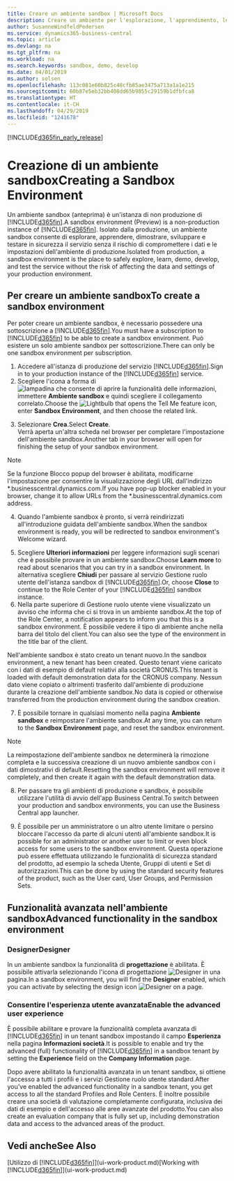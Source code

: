 ```yaml
---
title: Creare un ambiente sandbox | Microsoft Docs
description: Creare un ambiente per l'esplorazione, l'apprendimento, le dimostrazioni, lo sviluppo e i test.
author: SusanneWindfeldPedersen
ms.service: dynamics365-business-central
ms.topic: article
ms.devlang: na
ms.tgt_pltfrm: na
ms.workload: na
ms.search.keywords: sandbox, demo, develop
ms.date: 04/01/2019
ms.author: solsen
ms.openlocfilehash: 113c081e60b825c48cfb85ae3475a713a1a1e215
ms.sourcegitcommit: 60b87e5eb32bb408dd65b9855c29159b1dfbfca8
ms.translationtype: HT
ms.contentlocale: it-CH
ms.lasthandoff: 04/29/2019
ms.locfileid: "1241678"
---
```

[!INCLUDE[d365fin_early_release](includes/d365fin_early_release.md.md)]

# <a name="creating-a-sandbox-environment"></a><span data-ttu-id="42111-103">Creazione di un ambiente sandbox</span><span class="sxs-lookup"><span data-stu-id="42111-103">Creating a Sandbox Environment</span></span>
<span data-ttu-id="42111-104">Un ambiente sandbox (anteprima) è un'istanza di non produzione di [!INCLUDE[d365fin](includes/d365fin_md.md)].</span><span class="sxs-lookup"><span data-stu-id="42111-104">A sandbox environment (Preview) is a non-production instance of [!INCLUDE[d365fin](includes/d365fin_md.md)].</span></span> <span data-ttu-id="42111-105">Isolato dalla produzione, un ambiente sandbox consente di esplorare, apprendere, dimostrare, sviluppare e testare in sicurezza il servizio senza il rischio di compromettere i dati e le impostazioni dell'ambiente di produzione.</span><span class="sxs-lookup"><span data-stu-id="42111-105">Isolated from production, a sandbox environment is the place to safely explore, learn, demo, develop, and test the service without the risk of affecting the data and settings of your production environment.</span></span>

## <a name="to-create-a-sandbox-environment"></a><span data-ttu-id="42111-106">Per creare un ambiente sandbox</span><span class="sxs-lookup"><span data-stu-id="42111-106">To create a sandbox environment</span></span>
<span data-ttu-id="42111-107">Per poter creare un ambiente sandbox, è necessario possedere una sottoscrizione a [!INCLUDE[d365fin](includes/d365fin_md.md)].</span><span class="sxs-lookup"><span data-stu-id="42111-107">You must have a subscription to [!INCLUDE[d365fin](includes/d365fin_md.md)] to be able to create a sandbox environment.</span></span> <span data-ttu-id="42111-108">Può esistere un solo ambiente sandbox per sottoscrizione.</span><span class="sxs-lookup"><span data-stu-id="42111-108">There can only be one sandbox environment per subscription.</span></span>

1. <span data-ttu-id="42111-109">Accedere all'istanza di produzione del servizio [!INCLUDE[d365fin](includes/d365fin_md.md)].</span><span class="sxs-lookup"><span data-stu-id="42111-109">Sign in to your production instance of the [!INCLUDE[d365fin](includes/d365fin_md.md)] service.</span></span>
2. <span data-ttu-id="42111-110">Scegliere l'icona a forma di ![lampadina che consente di aprire la funzionalità delle informazioni](media/ui-search/search_small.png "Informazioni sull'operazione che si desidera eseguire"), immettere **Ambiente sandbox** e quindi scegliere il collegamento correlato.</span><span class="sxs-lookup"><span data-stu-id="42111-110">Choose the ![Lightbulb that opens the Tell Me feature](media/ui-search/search_small.png "Tell me what you want to do") icon, enter **Sandbox Environment**, and then choose the related link.</span></span>
<!-- ![Sandbox Environment Setup](./media/across-sandbox/sandbox-environment-setup.png) -->
3. <span data-ttu-id="42111-111">Selezionare **Crea**.</span><span class="sxs-lookup"><span data-stu-id="42111-111">Select **Create**.</span></span>  
  <span data-ttu-id="42111-112">Verrà aperta un'altra scheda nel browser per completare l'impostazione dell'ambiente sandbox.</span><span class="sxs-lookup"><span data-stu-id="42111-112">Another tab in your browser will open for finishing the setup of your sandbox environment.</span></span>
> [!NOTE]  
>  <span data-ttu-id="42111-113">Se la funzione Blocco popup del browser è abilitata, modificarne l'impostazione per consentire la visualizzazione degli URL dall'indirizzo \*.businesscentral.dynamics.com.</span><span class="sxs-lookup"><span data-stu-id="42111-113">If you have pop-up blocker enabled in your browser, change it to allow URLs from the \*.businesscentral.dynamics.com address.</span></span>   

4. <span data-ttu-id="42111-114">Quando l'ambiente sandbox è pronto, si verrà reindirizzati all'introduzione guidata dell'ambiente sandbox.</span><span class="sxs-lookup"><span data-stu-id="42111-114">When the sandbox environment is ready, you will be redirected to sandbox environment's Welcome wizard.</span></span>
<!-- ![Sandbox Welcome Wizard](./media/across-sandbox/sandbox-wizard.png) -->

5. <span data-ttu-id="42111-115">Scegliere **Ulteriori informazioni** per leggere informazioni sugli scenari che è possibile provare in un ambiente sandbox.</span><span class="sxs-lookup"><span data-stu-id="42111-115">Choose **Learn more** to read about scenarios that you can try in a sandbox environment.</span></span> <span data-ttu-id="42111-116">In alternativa scegliere **Chiudi** per passare al servizio Gestione ruolo utente dell'istanza sandbox di [!INCLUDE[d365fin](includes/d365fin_md.md)].</span><span class="sxs-lookup"><span data-stu-id="42111-116">Or, choose **Close** to continue to the Role Center of your [!INCLUDE[d365fin](includes/d365fin_md.md)] sandbox instance.</span></span>
6. <span data-ttu-id="42111-117">Nella parte superiore di Gestione ruolo utente viene visualizzato un avviso che informa che ci si trova in un ambiente sandbox.</span><span class="sxs-lookup"><span data-stu-id="42111-117">At the top of the Role Center, a notification appears to inform you that this is a sandbox environment.</span></span> <span data-ttu-id="42111-118">È possibile vedere il tipo di ambiente anche nella barra del titolo del client.</span><span class="sxs-lookup"><span data-stu-id="42111-118">You can also see the type of the environment in the title bar of the client.</span></span>
<!-- ![Sandbox RoleCenter Notification](./media/across-sandbox/sandbox-rolecenter-notification.png) --> <span data-ttu-id="42111-119">Nell'ambiente sandbox è stato creato un tenant nuovo.</span><span class="sxs-lookup"><span data-stu-id="42111-119">In the sandbox environment, a new tenant has been created.</span></span> <span data-ttu-id="42111-120">Questo tenant viene caricato con i dati di esempio di default relativi alla società CRONUS.</span><span class="sxs-lookup"><span data-stu-id="42111-120">This tenant is loaded with default demonstration data for the CRONUS company.</span></span> <span data-ttu-id="42111-121">Nessun dato viene copiato o altrimenti trasferito dall'ambiente di produzione durante la creazione dell'ambiente sandbox.</span><span class="sxs-lookup"><span data-stu-id="42111-121">No data is copied or otherwise transferred from the production environment during the sandbox creation.</span></span>

7. <span data-ttu-id="42111-122">È possibile tornare in qualsiasi momento nella pagina **Ambiente sandbox** e reimpostare l'ambiente sandbox.</span><span class="sxs-lookup"><span data-stu-id="42111-122">At any time, you can return to the **Sandbox Environment** page, and reset the sandbox environment.</span></span>
> [!NOTE]  
>  <span data-ttu-id="42111-123">La reimpostazione dell'ambiente sandbox ne determinerà la rimozione completa e la successiva creazione di un nuovo ambiente sandbox con i dati dimostrativi di default.</span><span class="sxs-lookup"><span data-stu-id="42111-123">Resetting the sandbox environment will remove it completely, and then create it again with the default demonstration data.</span></span>  

8. <span data-ttu-id="42111-124">Per passare tra gli ambienti di produzione e sandbox, è possibile utilizzare l'utilità di avvio dell'app Business Central.</span><span class="sxs-lookup"><span data-stu-id="42111-124">To switch between your production and sandbox environments, you can use the Business Central app launcher.</span></span>
<!-- ![Sandbox Dynamics365 Menu](./media/across-sandbox/sandbox-dynamics365-menu.png) -->

9. <span data-ttu-id="42111-125">È possibile per un amministratore o un altro utente limitare o persino bloccare l'accesso da parte di alcuni utenti all'ambiente sandbox.</span><span class="sxs-lookup"><span data-stu-id="42111-125">It is possible for an administrator or another user to limit or even block access for some users to the sandbox environment.</span></span> <span data-ttu-id="42111-126">Questa operazione può essere effettuata utilizzando le funzionalità di sicurezza standard del prodotto, ad esempio la scheda Utente, Gruppi di utenti e Set di autorizzazioni.</span><span class="sxs-lookup"><span data-stu-id="42111-126">This can be done by using the standard security features of the product, such as the User card, User Groups, and Permission Sets.</span></span>

<!-- ![Sandbox Permission Sets](./media/across-sandbox/sandbox-permission-sets.png) -->

## <a name="advanced-functionality-in-the-sandbox-environment"></a><span data-ttu-id="42111-127">Funzionalità avanzata nell'ambiente sandbox</span><span class="sxs-lookup"><span data-stu-id="42111-127">Advanced functionality in the sandbox environment</span></span>
### <a name="designer"></a><span data-ttu-id="42111-128">Designer</span><span class="sxs-lookup"><span data-stu-id="42111-128">Designer</span></span>
<span data-ttu-id="42111-129">In un ambiente sandbox la funzionalità di **progettazione** è abilitata. È possibile attivarla selezionando l'icona di progettazione ![Designer](./media/across-sandbox/sandbox-inclient-design-icon.png) in una pagina.</span><span class="sxs-lookup"><span data-stu-id="42111-129">In a sandbox environment, you will find the **Designer** enabled, which you can activate by selecting the design icon ![Designer](./media/across-sandbox/sandbox-inclient-design-icon.png) on a page.</span></span>

<!-- ![In-client Designer](./media/across-sandbox/sandbox-inclient-designer.png) -->

### <a name="enable-the-advanced-user-experience"></a><span data-ttu-id="42111-130">Consentire l'esperienza utente avanzata</span><span class="sxs-lookup"><span data-stu-id="42111-130">Enable the advanced user experience</span></span>
<span data-ttu-id="42111-131">È possibile abilitare e provare la funzionalità completa avanzata di [!INCLUDE[d365fin](includes/d365fin_md.md)] in un tenant sandbox impostando il campo **Esperienza** nella pagina **Informazioni società**.</span><span class="sxs-lookup"><span data-stu-id="42111-131">It is possible to enable and try the advanced (full) functionality of [!INCLUDE[d365fin](includes/d365fin_md.md)] in a sandbox tenant by setting the **Experience** field on the **Company Information** page.</span></span>

<!-- ![Sandbox Environment Advanced](./media/across-sandbox/sandbox-advanced.png) -->

<!-- ![Sandbox Production](./media/across-sandbox/sandbox-production.png) -->

<span data-ttu-id="42111-132">Dopo avere abilitato la funzionalità avanzata in un tenant sandbox, si ottiene l'accesso a tutti i profili e i servizi Gestione ruolo utente standard.</span><span class="sxs-lookup"><span data-stu-id="42111-132">After you’ve enabled the advanced functionality in a sandbox tenant, you get access to all the standard Profiles and Role Centers.</span></span> <span data-ttu-id="42111-133">È inoltre possibile creare una società di valutazione completamente configurata, inclusiva dei dati di esempio e dell'accesso alle aree avanzate del prodotto.</span><span class="sxs-lookup"><span data-stu-id="42111-133">You can also create an evaluation company that is fully set up, including demonstration data and access to the advanced areas of the product.</span></span>

<!-- ![Sandbox New Company](./media/across-sandbox/sandbox-newcompany.png) -->


## <a name="see-also"></a><span data-ttu-id="42111-134">Vedi anche</span><span class="sxs-lookup"><span data-stu-id="42111-134">See Also</span></span>
<span data-ttu-id="42111-135">[Utilizzo di [!INCLUDE[d365fin](includes/d365fin_md.md)]](ui-work-product.md)</span><span class="sxs-lookup"><span data-stu-id="42111-135">[Working with [!INCLUDE[d365fin](includes/d365fin_md.md)]](ui-work-product.md)</span></span>  
